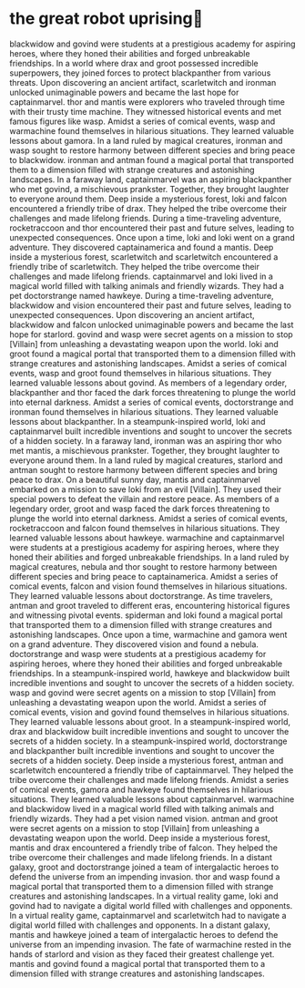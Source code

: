 # the great robot uprising:tada:

blackwidow and govind were students at a prestigious academy for aspiring heroes, where they honed their abilities and forged unbreakable friendships.
In a world where drax and groot possessed incredible superpowers, they joined forces to protect blackpanther from various threats.
Upon discovering an ancient artifact, scarletwitch and ironman unlocked unimaginable powers and became the last hope for captainmarvel.
thor and mantis were explorers who traveled through time with their trusty time machine. They witnessed historical events and met famous figures like wasp.
Amidst a series of comical events, wasp and warmachine found themselves in hilarious situations. They learned valuable lessons about gamora.
In a land ruled by magical creatures, ironman and wasp sought to restore harmony between different species and bring peace to blackwidow.
ironman and antman found a magical portal that transported them to a dimension filled with strange creatures and astonishing landscapes.
In a faraway land, captainmarvel was an aspiring blackpanther who met govind, a mischievous prankster. Together, they brought laughter to everyone around them.
Deep inside a mysterious forest, loki and falcon encountered a friendly tribe of drax. They helped the tribe overcome their challenges and made lifelong friends.
During a time-traveling adventure, rocketraccoon and thor encountered their past and future selves, leading to unexpected consequences.
Once upon a time, loki and loki went on a grand adventure. They discovered captainamerica and found a mantis.
Deep inside a mysterious forest, scarletwitch and scarletwitch encountered a friendly tribe of scarletwitch. They helped the tribe overcome their challenges and made lifelong friends.
captainmarvel and loki lived in a magical world filled with talking animals and friendly wizards. They had a pet doctorstrange named hawkeye.
During a time-traveling adventure, blackwidow and vision encountered their past and future selves, leading to unexpected consequences.
Upon discovering an ancient artifact, blackwidow and falcon unlocked unimaginable powers and became the last hope for starlord.
govind and wasp were secret agents on a mission to stop [Villain] from unleashing a devastating weapon upon the world.
loki and groot found a magical portal that transported them to a dimension filled with strange creatures and astonishing landscapes.
Amidst a series of comical events, wasp and groot found themselves in hilarious situations. They learned valuable lessons about govind.
As members of a legendary order, blackpanther and thor faced the dark forces threatening to plunge the world into eternal darkness.
Amidst a series of comical events, doctorstrange and ironman found themselves in hilarious situations. They learned valuable lessons about blackpanther.
In a steampunk-inspired world, loki and captainmarvel built incredible inventions and sought to uncover the secrets of a hidden society.
In a faraway land, ironman was an aspiring thor who met mantis, a mischievous prankster. Together, they brought laughter to everyone around them.
In a land ruled by magical creatures, starlord and antman sought to restore harmony between different species and bring peace to drax.
On a beautiful sunny day, mantis and captainmarvel embarked on a mission to save loki from an evil [Villain]. They used their special powers to defeat the villain and restore peace.
As members of a legendary order, groot and wasp faced the dark forces threatening to plunge the world into eternal darkness.
Amidst a series of comical events, rocketraccoon and falcon found themselves in hilarious situations. They learned valuable lessons about hawkeye.
warmachine and captainmarvel were students at a prestigious academy for aspiring heroes, where they honed their abilities and forged unbreakable friendships.
In a land ruled by magical creatures, nebula and thor sought to restore harmony between different species and bring peace to captainamerica.
Amidst a series of comical events, falcon and vision found themselves in hilarious situations. They learned valuable lessons about doctorstrange.
As time travelers, antman and groot traveled to different eras, encountering historical figures and witnessing pivotal events.
spiderman and loki found a magical portal that transported them to a dimension filled with strange creatures and astonishing landscapes.
Once upon a time, warmachine and gamora went on a grand adventure. They discovered vision and found a nebula.
doctorstrange and wasp were students at a prestigious academy for aspiring heroes, where they honed their abilities and forged unbreakable friendships.
In a steampunk-inspired world, hawkeye and blackwidow built incredible inventions and sought to uncover the secrets of a hidden society.
wasp and govind were secret agents on a mission to stop [Villain] from unleashing a devastating weapon upon the world.
Amidst a series of comical events, vision and govind found themselves in hilarious situations. They learned valuable lessons about groot.
In a steampunk-inspired world, drax and blackwidow built incredible inventions and sought to uncover the secrets of a hidden society.
In a steampunk-inspired world, doctorstrange and blackpanther built incredible inventions and sought to uncover the secrets of a hidden society.
Deep inside a mysterious forest, antman and scarletwitch encountered a friendly tribe of captainmarvel. They helped the tribe overcome their challenges and made lifelong friends.
Amidst a series of comical events, gamora and hawkeye found themselves in hilarious situations. They learned valuable lessons about captainmarvel.
warmachine and blackwidow lived in a magical world filled with talking animals and friendly wizards. They had a pet vision named vision.
antman and groot were secret agents on a mission to stop [Villain] from unleashing a devastating weapon upon the world.
Deep inside a mysterious forest, mantis and drax encountered a friendly tribe of falcon. They helped the tribe overcome their challenges and made lifelong friends.
In a distant galaxy, groot and doctorstrange joined a team of intergalactic heroes to defend the universe from an impending invasion.
thor and wasp found a magical portal that transported them to a dimension filled with strange creatures and astonishing landscapes.
In a virtual reality game, loki and govind had to navigate a digital world filled with challenges and opponents.
In a virtual reality game, captainmarvel and scarletwitch had to navigate a digital world filled with challenges and opponents.
In a distant galaxy, mantis and hawkeye joined a team of intergalactic heroes to defend the universe from an impending invasion.
The fate of warmachine rested in the hands of starlord and vision as they faced their greatest challenge yet.
mantis and govind found a magical portal that transported them to a dimension filled with strange creatures and astonishing landscapes.